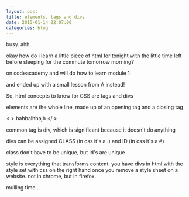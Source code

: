 ```yaml
---
layout: post
title: elements, tags and divs
date: 2015-01-14 22:07:00
categories: blog
---
```

busy. ahh..

okay how do i learn a little piece of html for tonight with the little time left before sleeping for the commute tomorrow morning?

on codeacademy and will do how to learn module 1

and ended up with a small lesson from A instead! 

So, html concepts to know for CSS are tags and divs

elements are the whole line, made up of an opening tag and a closing tag

< > bahbalhbajb </ > 

common tag is div, which is significant because it doesn't do anything

divs can be assigned CLASS (in css it's a .) and ID (in css it's a #)

class don't have to be unique, but id's are unique

style is everything that transforms content. you have divs in html with the style set with css on the right hand once you remove a style sheet on a website. not in chrome, but in firefox. 

mulling time...